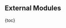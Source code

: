 ## External Modules

{toc}

<!-- TODO: translation -->
<!-- translate whole file doc/ru/manual/dg-external-modules.md -->
